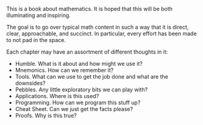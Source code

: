 This is a book about mathematics. It is hoped that this will be both illuminating and inspiring. 

The goal is to go over typical math content in such a way that it is direct, clear, approachable, and succinct. In particular, every effort has been made to not pad in the space. 

Each chapter may have an assortment of different thoughts in it:

* Humble. What is it about and how might we use it? 
* Mnemonics. How can we remember it?
* Tools. What can we use to get the job done and what are the downsides?
* Pebbles. Any little exploratory bits we can play with?
* Applications. Where is this used?
* Programming. How can we program this stuff up?
* Cheat Sheet. Can we just get the facts please?
* Proofs. Why is this true?
